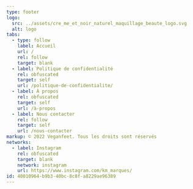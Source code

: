 ```yaml
---
type: footer
logo:
  src: ../assets/cre_me_et_noir_naturel_maquillage_beaute_logo.svg
  alt: logo
tabs:
  - type: follow
    label: Accueil
    url: /
    rel: follow
    target: blank
  - label: Politique de confidentialité
    rel: obfuscated
    target: self
    url: /politique-de-confidentialite/
  - label: À propos
    rel: obfuscated
    target: self
    url: /à-propos
  - label: Nous contacter
    rel: follow
    target: self
    url: /nous-contacter
markup: © 2022 Veganfeet. Tous les droits sont réservés
networks:
  - label: Instagram
    rel: obfuscated
    target: blank
    network: instagram
    url: https://www.instagram.com/km_marques/
id: 40010964-b9b3-40bc-8c8f-a8229ae96389
---
```

